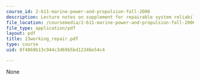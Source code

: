 ```yaml
---
course_id: 2-611-marine-power-and-propulsion-fall-2006
description: Lecture notes on supplement for repairable system reliability.
file_location: /coursemedia/2-611-marine-power-and-propulsion-fall-2006/8f4869b13c944c3d69b5bd12346e54c4_23working_repair.pdf
file_type: application/pdf
layout: pdf
title: 23working_repair.pdf
type: course
uid: 8f4869b13c944c3d69b5bd12346e54c4

---
```

None